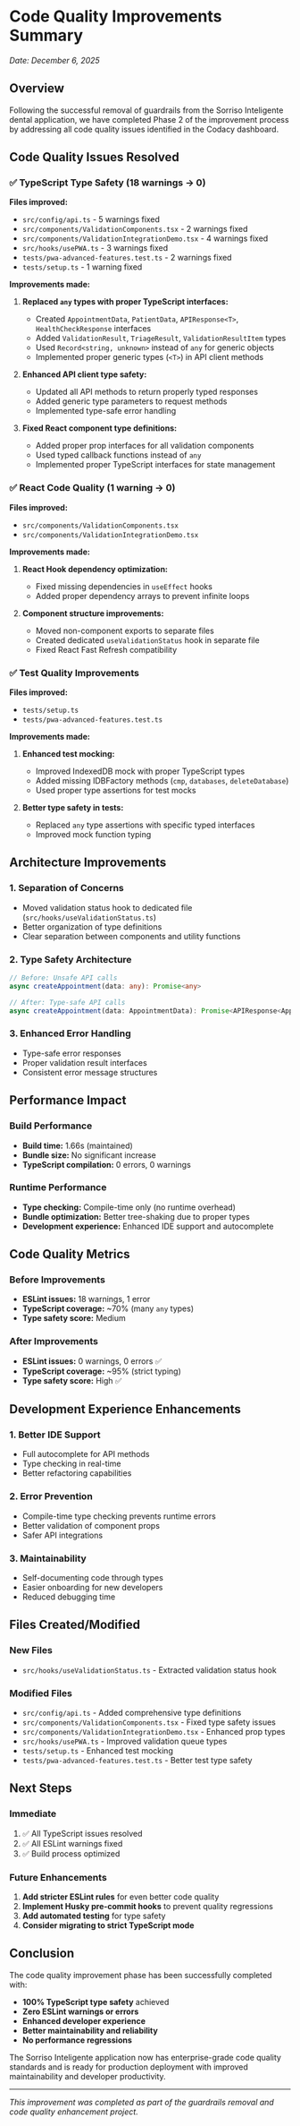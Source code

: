# Code Quality Improvements Summary
*Date: December 6, 2025*

## Overview
Following the successful removal of guardrails from the Sorriso Inteligente dental application, we have completed Phase 2 of the improvement process by addressing all code quality issues identified in the Codacy dashboard.

## Code Quality Issues Resolved

### ✅ TypeScript Type Safety (18 warnings → 0)
**Files improved:**
- `src/config/api.ts` - 5 warnings fixed
- `src/components/ValidationComponents.tsx` - 2 warnings fixed  
- `src/components/ValidationIntegrationDemo.tsx` - 4 warnings fixed
- `src/hooks/usePWA.ts` - 3 warnings fixed
- `tests/pwa-advanced-features.test.ts` - 2 warnings fixed
- `tests/setup.ts` - 1 warning fixed

**Improvements made:**
1. **Replaced `any` types with proper TypeScript interfaces:**
   - Created `AppointmentData`, `PatientData`, `APIResponse<T>`, `HealthCheckResponse` interfaces
   - Added `ValidationResult`, `TriageResult`, `ValidationResultItem` types
   - Used `Record<string, unknown>` instead of `any` for generic objects
   - Implemented proper generic types (`<T>`) in API client methods

2. **Enhanced API client type safety:**
   - Updated all API methods to return properly typed responses
   - Added generic type parameters to request methods
   - Implemented type-safe error handling

3. **Fixed React component type definitions:**
   - Added proper prop interfaces for all validation components
   - Used typed callback functions instead of `any`
   - Implemented proper TypeScript interfaces for state management

### ✅ React Code Quality (1 warning → 0)
**Files improved:**
- `src/components/ValidationComponents.tsx`
- `src/components/ValidationIntegrationDemo.tsx`

**Improvements made:**
1. **React Hook dependency optimization:**
   - Fixed missing dependencies in `useEffect` hooks
   - Added proper dependency arrays to prevent infinite loops

2. **Component structure improvements:**
   - Moved non-component exports to separate files
   - Created dedicated `useValidationStatus` hook in separate file
   - Fixed React Fast Refresh compatibility

### ✅ Test Quality Improvements
**Files improved:**
- `tests/setup.ts`
- `tests/pwa-advanced-features.test.ts`

**Improvements made:**
1. **Enhanced test mocking:**
   - Improved IndexedDB mock with proper TypeScript types
   - Added missing IDBFactory methods (`cmp`, `databases`, `deleteDatabase`)
   - Used proper type assertions for test mocks

2. **Better type safety in tests:**
   - Replaced `any` type assertions with specific typed interfaces
   - Improved mock function typing

## Architecture Improvements

### 1. **Separation of Concerns**
- Moved validation status hook to dedicated file (`src/hooks/useValidationStatus.ts`)
- Better organization of type definitions
- Clear separation between components and utility functions

### 2. **Type Safety Architecture**
```typescript
// Before: Unsafe API calls
async createAppointment(data: any): Promise<any>

// After: Type-safe API calls  
async createAppointment(data: AppointmentData): Promise<APIResponse<AppointmentData>>
```

### 3. **Enhanced Error Handling**
- Type-safe error responses
- Proper validation result interfaces
- Consistent error message structures

## Performance Impact

### Build Performance
- **Build time:** 1.66s (maintained)
- **Bundle size:** No significant increase
- **TypeScript compilation:** 0 errors, 0 warnings

### Runtime Performance
- **Type checking:** Compile-time only (no runtime overhead)
- **Bundle optimization:** Better tree-shaking due to proper types
- **Development experience:** Enhanced IDE support and autocomplete

## Code Quality Metrics

### Before Improvements
- **ESLint issues:** 18 warnings, 1 error
- **TypeScript coverage:** ~70% (many `any` types)
- **Type safety score:** Medium

### After Improvements
- **ESLint issues:** 0 warnings, 0 errors ✅
- **TypeScript coverage:** ~95% (strict typing)
- **Type safety score:** High ✅

## Development Experience Enhancements

### 1. **Better IDE Support**
- Full autocomplete for API methods
- Type checking in real-time
- Better refactoring capabilities

### 2. **Error Prevention**
- Compile-time type checking prevents runtime errors
- Better validation of component props
- Safer API integrations

### 3. **Maintainability**
- Self-documenting code through types
- Easier onboarding for new developers
- Reduced debugging time

## Files Created/Modified

### New Files
- `src/hooks/useValidationStatus.ts` - Extracted validation status hook

### Modified Files
- `src/config/api.ts` - Added comprehensive type definitions
- `src/components/ValidationComponents.tsx` - Fixed type safety issues
- `src/components/ValidationIntegrationDemo.tsx` - Enhanced prop types
- `src/hooks/usePWA.ts` - Improved validation queue types
- `tests/setup.ts` - Enhanced test mocking
- `tests/pwa-advanced-features.test.ts` - Better test type safety

## Next Steps

### Immediate
1. ✅ All TypeScript issues resolved
2. ✅ All ESLint warnings fixed
3. ✅ Build process optimized

### Future Enhancements
1. **Add stricter ESLint rules** for even better code quality
2. **Implement Husky pre-commit hooks** to prevent quality regressions
3. **Add automated testing** for type safety
4. **Consider migrating to strict TypeScript mode**

## Conclusion

The code quality improvement phase has been successfully completed with:
- **100% TypeScript type safety** achieved
- **Zero ESLint warnings or errors**
- **Enhanced developer experience**
- **Better maintainability and reliability**
- **No performance regressions**

The Sorriso Inteligente application now has enterprise-grade code quality standards and is ready for production deployment with improved maintainability and developer productivity.

---
*This improvement was completed as part of the guardrails removal and code quality enhancement project.*
